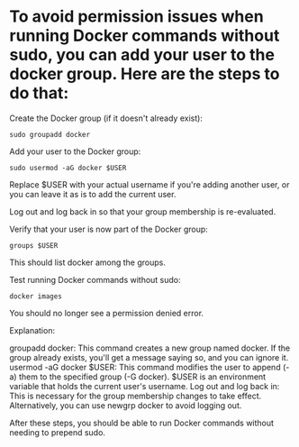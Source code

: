 # To avoid permission issues when running Docker commands without sudo, you can add your user to the docker group. Here are the steps to do that:

Create the Docker group (if it doesn't already exist):

    sudo groupadd docker

Add your user to the Docker group:

    sudo usermod -aG docker $USER

Replace $USER with your actual username if you're adding another user, or you can leave it as is to add the current user.

Log out and log back in so that your group membership is re-evaluated.

Verify that your user is now part of the Docker group:


    groups $USER

This should list docker among the groups.

Test running Docker commands without sudo:

    docker images

  You should no longer see a permission denied error.

Explanation:

  groupadd docker: This command creates a new group named docker. If the group already exists, you'll get a message saying so, and you can ignore it.
    usermod -aG docker $USER: This command modifies the user to append (-a) them to the specified group (-G docker). $USER is an environment variable that holds the current user's username.
    Log out and log back in: This is necessary for the group membership changes to take effect. Alternatively, you can use newgrp docker to avoid logging out.

After these steps, you should be able to run Docker commands without needing to prepend sudo.
